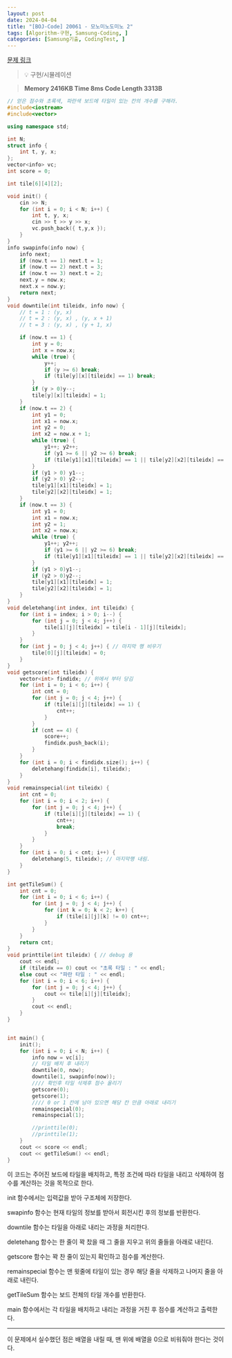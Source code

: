 ```yaml
---
layout: post
date: 2024-04-04
title: "[BOJ-Code] 20061 - 모노미노도미노 2"
tags: [Algorithm-구현, Samsung-Coding, ]
categories: [Samsung기출, CodingTest, ]
---
```


[문제 링크](https://www.acmicpc.net/problem/20061)


> 💡 구현/시뮬레이션


> **Memory   2416KB                                   Time   8ms                               Code Length   3313B**


```c++
// 얻은 점수와 초록색, 파란색 보드에 타일이 있는 칸의 개수를 구해라.
#include<iostream>
#include<vector>

using namespace std;

int N;
struct info {
	int t, y, x;
};
vector<info> vc;
int score = 0;

int tile[6][4][2];

void init() {
	cin >> N;
	for (int i = 0; i < N; i++) {
		int t, y, x;
		cin >> t >> y >> x;
		vc.push_back({ t,y,x });
	}
}
info swapinfo(info now) {
	info next;
	if (now.t == 1) next.t = 1;
	if (now.t == 2) next.t = 3;
	if (now.t == 3) next.t = 2;
	next.y = now.x;
	next.x = now.y;	
	return next;
}
void downtile(int tileidx, info now) {
	// t = 1 : (y, x)
	// t = 2 : (y, x) , (y, x + 1)
	// t = 3 : (y, x) , (y + 1, x)

	if (now.t == 1) {
		int y = 0;
		int x = now.x;
		while (true) {
			y++;
			if (y >= 6) break;
			if (tile[y][x][tileidx] == 1) break;
		}
		if (y > 0)y--;
		tile[y][x][tileidx] = 1;
	}
	if (now.t == 2) {
		int y1 = 0;
		int x1 = now.x;
		int y2 = 0;
		int x2 = now.x + 1;
		while (true) {
			y1++; y2++;
			if (y1 >= 6 || y2 >= 6) break;
			if (tile[y1][x1][tileidx] == 1 || tile[y2][x2][tileidx] == 1) break;
		}
		if (y1 > 0) y1--;
		if (y2 > 0) y2--;
		tile[y1][x1][tileidx] = 1;
		tile[y2][x2][tileidx] = 1;
	}
	if (now.t == 3) {
		int y1 = 0;
		int x1 = now.x;
		int y2 = 1;
		int x2 = now.x;
		while (true) {
			y1++; y2++;
			if (y1 >= 6 || y2 >= 6) break;
			if (tile[y1][x1][tileidx] == 1 || tile[y2][x2][tileidx] == 1) break;
		}
		if (y1 > 0)y1--; 
		if (y2 > 0)y2--;
		tile[y1][x1][tileidx] = 1;
		tile[y2][x2][tileidx] = 1;
	}
}
void deletehang(int index, int tileidx) {
	for (int i = index; i > 0; i--) {
		for (int j = 0; j < 4; j++) {
			tile[i][j][tileidx] = tile[i - 1][j][tileidx];
		}
	}
	for (int j = 0; j < 4; j++) { // 마지막 행 비우기
		tile[0][j][tileidx] = 0;
	}
}
void getscore(int tileidx) {
	vector<int> findidx; // 위에서 부터 당김
	for (int i = 0; i < 6; i++) {
		int cnt = 0;
		for (int j = 0; j < 4; j++) {
			if (tile[i][j][tileidx] == 1) {
				cnt++;
			}
		}
		if (cnt == 4) {
			score++;
			findidx.push_back(i);
		}
	}
	for (int i = 0; i < findidx.size(); i++) {
		deletehang(findidx[i], tileidx);
	}
}
void remainspecial(int tileidx) {
	int cnt = 0;
	for (int i = 0; i < 2; i++) {
		for (int j = 0; j < 4; j++) {
			if (tile[i][j][tileidx] == 1) {
				cnt++;
				break;
			}
		}
	}
	for (int i = 0; i < cnt; i++) {
		deletehang(5, tileidx); // 마지막행 내림.
	}
}

int getTileSum() {
	int cnt = 0;
	for (int i = 0; i < 6; i++) {
		for (int j = 0; j < 4; j++) {
			for (int k = 0; k < 2; k++) {
				if (tile[i][j][k] != 0) cnt++;
			}
		}
	}
	return cnt;
}
void printtile(int tileidx) { // debug 용
	cout << endl;
	if (tileidx == 0) cout << "초록 타일 : " << endl;
	else cout << "파란 타일 : " << endl;
	for (int i = 0; i < 6; i++) {
		for (int j = 0; j < 4; j++) {
			cout << tile[i][j][tileidx];
		}
		cout << endl;
	}
}


int main() {
	init();
	for (int i = 0; i < N; i++) {
		info now = vc[i];
		// 타일 배치 후 내리기
		downtile(0, now);
		downtile(1, swapinfo(now));
		//// 확인후 타일 삭제후 점수 올리기
		getscore(0);
		getscore(1);
		//// 0 or 1 칸에 남아 있으면 해당 칸 만큼 아래로 내리기
		remainspecial(0);
		remainspecial(1);

		//printtile(0);
		//printtile(1);
	}
	cout << score << endl;
	cout << getTileSum() << endl;
}
```


이 코드는 주어진 보드에 타일을 배치하고, 특정 조건에 따라 타일을 내리고 삭제하여 점수를 계산하는 것을 목적으로 한다.

init 함수에서는 입력값을 받아 구조체에 저장한다.

swapinfo 함수는 현재 타일의 정보를 받아서 회전시킨 후의 정보를 반환한다.

downtile 함수는 타일을 아래로 내리는 과정을 처리한다.

deletehang 함수는 한 줄이 꽉 찼을 때 그 줄을 지우고 위의 줄들을 아래로 내린다.

getscore 함수는 꽉 찬 줄이 있는지 확인하고 점수를 계산한다.

remainspecial 함수는 맨 윗줄에 타일이 있는 경우 해당 줄을 삭제하고 나머지 줄을 아래로 내린다.

getTileSum 함수는 보드 전체의 타일 개수를 반환한다.

main 함수에서는 각 타일을 배치하고 내리는 과정을 거친 후 점수를 계산하고 출력한다.


---


이 문제에서 실수했던 점은 배열을 내릴 때, 맨 위에 배열을 0으로 비워줘야 한다는 것이다.

